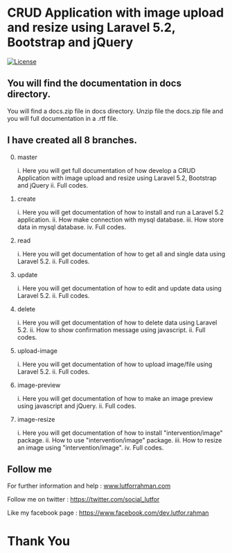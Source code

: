 # CRUD Application with image upload and resize using Laravel 5.2, Bootstrap and jQuery

[![License](https://poser.pugx.org/laravel/framework/license.svg)](https://packagist.org/packages/laravel/framework)

## You will find the documentation in docs directory.

You will find a docs.zip file in docs directory. Unzip file the docs.zip file and you will full documentation in a .rtf file.

## I have created all 8 branches.

0. master

   i. Here you will get full documentation of how develop a CRUD Application with image upload and resize using Laravel 5.2, Bootstrap and jQuery
   ii. Full codes.

1. create

   i. Here you will get documentation of how to install and run a Laravel 5.2 application.
   ii. How make connection with mysql database.
   iii. How store data in mysql database.
   iv. Full codes.
   
2. read

   i. Here you will get documentation of how to get all and single data using Laravel 5.2.
   ii. Full codes.
 
3. update

   i. Here you will get documentation of how to edit and update data using Laravel 5.2.
   ii. Full codes.
   
4. delete

   i. Here you will get documentation of how to delete data using Laravel 5.2.
   ii. How to show confirmation message using javascript.
   ii. Full codes.
   
5. upload-image

   i. Here you will get documentation of how to upload image/file using Laravel 5.2.
   ii. Full codes.
   
6. image-preview

   i. Here you will get documentation of how to make an image preview using javascript and jQuery.
   ii. Full codes.
   
7. image-resize

   i. Here you will get documentation of how to install "intervention/image" package.
   ii. How to use "intervention/image" package.
   iii. How to resize an image using "intervention/image".
   iv. Full codes.
   
   
## Follow me
   
For further information and help : www.lutforrahman.com

Follow me on twitter : https://twitter.com/social_lutfor

Like my facebook page : https://www.facebook.com/dev.lutfor.rahman

# Thank You
